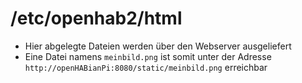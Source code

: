 /etc/openhab2/html
==================

* Hier abgelegte Dateien werden über den Webserver ausgeliefert
* Eine Datei namens `meinbild.png` ist somit unter der Adresse `http://openHABianPi:8080/static/meinbild.png` erreichbar
